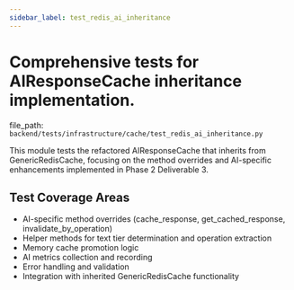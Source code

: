 ```yaml
---
sidebar_label: test_redis_ai_inheritance
---
```


# Comprehensive tests for AIResponseCache inheritance implementation.

  file_path: `backend/tests/infrastructure/cache/test_redis_ai_inheritance.py`

This module tests the refactored AIResponseCache that inherits from GenericRedisCache,
focusing on the method overrides and AI-specific enhancements implemented in
Phase 2 Deliverable 3.

## Test Coverage Areas

- AI-specific method overrides (cache_response, get_cached_response, invalidate_by_operation)
- Helper methods for text tier determination and operation extraction
- Memory cache promotion logic
- AI metrics collection and recording
- Error handling and validation
- Integration with inherited GenericRedisCache functionality
